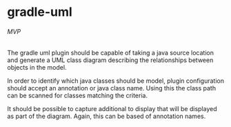 # gradle-uml

###### MVP

The gradle uml plugin should be capable of taking a java source location and generate a UML class diagram describing the relationships between objects in the model.
 
In order to identify which java classes should be model, plugin configuration should accept an annotation or java class name. Using this the class path can be scanned for classes matching the criteria.

It should be possible to capture additional to display that will be displayed as part of the diagram. Again, this can be based of annotation names.
